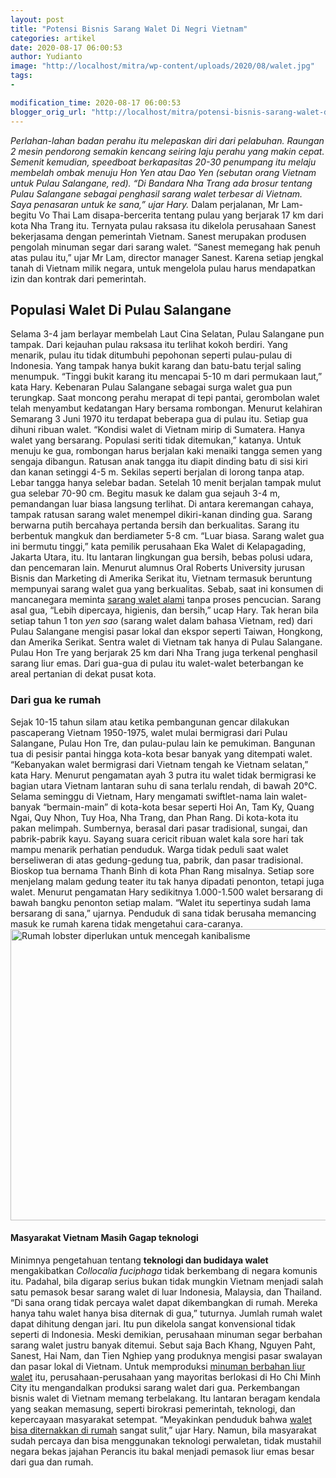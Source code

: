```yaml
---
layout: post
title: "Potensi Bisnis Sarang Walet Di Negri Vietnam"
categories: artikel
date: 2020-08-17 06:00:53
author: Yudianto
image: "http://localhost/mitra/wp-content/uploads/2020/08/walet.jpg"
tags:
- 

modification_time: 2020-08-17 06:00:53
blogger_orig_url: "http://localhost/mitra/potensi-bisnis-sarang-walet-di-negri.html"
---
```


<em>Perlahan-lahan badan perahu itu melepaskan diri dari pelabuhan. Raungan 2 mesin pendorong semakin kencang seiring laju perahu yang makin cepat. Semenit kemudian, speedboat berkapasitas 20-30 penumpang itu melaju membelah ombak menuju Hon Yen atau Dao Yen (sebutan orang Vietnam untuk Pulau Salangane, red). “Di Bandara Nha Trang ada brosur tentang Pulau Salangane sebagai penghasil sarang walet terbesar di Vietnam. Saya penasaran untuk ke sana,” ujar Hary.</em>
Dalam perjalanan, Mr Lam-begitu Vo Thai Lam disapa-bercerita tentang pulau yang berjarak 17 km dari kota Nha Trang itu. Ternyata pulau raksasa itu dikelola perusahaan Sanest bekerjasama dengan pemerintah Vietnam. Sanest merupakan produsen pengolah minuman segar dari sarang walet. “Sanest memegang hak penuh atas pulau itu,” ujar Mr Lam, director manager Sanest. Karena setiap jengkal tanah di Vietnam milik negara, untuk mengelola pulau harus mendapatkan izin dan kontrak dari pemerintah.
<h2>Populasi Walet Di Pulau Salangane</h2>
Selama 3-4 jam berlayar membelah Laut Cina Selatan, Pulau Salangane pun tampak. Dari kejauhan pulau raksasa itu terlihat kokoh berdiri. Yang menarik, pulau itu tidak ditumbuhi pepohonan seperti pulau-pulau di Indonesia. Yang tampak hanya bukit karang dan batu-batu terjal saling menumpuk. “Tinggi bukit karang itu mencapai 5-10 m dari permukaan laut,” kata Hary.
Kebenaran Pulau Salangane sebagai surga walet gua pun terungkap. Saat moncong perahu merapat di tepi pantai, gerombolan walet telah menyambut kedatangan Hary bersama rombongan. Menurut kelahiran Semarang 3 Juni 1970 itu terdapat beberapa gua di pulau itu. Setiap gua dihuni ribuan walet. “Kondisi walet di Vietnam mirip di Sumatera. Hanya walet yang bersarang. Populasi seriti tidak ditemukan,” katanya.
Untuk menuju ke gua, rombongan harus berjalan kaki menaiki tangga semen yang sengaja dibangun. Ratusan anak tangga itu diapit dinding batu di sisi kiri dan kanan setinggi 4-5 m. Sekilas seperti berjalan di lorong tanpa atap. Lebar tangga hanya selebar badan. Setelah 10 menit berjalan tampak mulut gua selebar 70-90 cm.
Begitu masuk ke dalam gua sejauh 3-4 m, pemandangan luar biasa langsung terlihat. Di antara keremangan cahaya, tampak ratusan sarang walet menempel dikiri-kanan dinding gua. Sarang berwarna putih bercahaya pertanda bersih dan berkualitas. Sarang itu berbentuk mangkuk dan berdiameter 5-8 cm. “Luar biasa. Sarang walet gua ini bermutu tinggi,” kata pemilik perusahaan Eka Walet di Kelapagading, Jakarta Utara, itu. Itu lantaran lingkungan gua bersih, bebas polusi udara, dan pencemaran lain.
Menurut alumnus Oral Roberts University jurusan Bisnis dan Marketing di Amerika Serikat itu, Vietnam termasuk beruntung mempunyai sarang walet gua yang berkualitas. Sebab, saat ini konsumen di mancanegara meminta <a href="http://127.0.0.1/mitra/budidaya-sarang-walet-bisa-diternakan.html">sarang walet alami</a> tanpa proses pencucian. Sarang asal gua, “Lebih dipercaya, higienis, dan bersih,” ucap Hary. Tak heran bila setiap tahun 1 ton <em>yen sao</em> (sarang walet dalam bahasa Vietnam, red) dari Pulau Salangane mengisi pasar lokal dan ekspor seperti Taiwan, Hongkong, dan Amerika Serikat.
Sentra walet di Vietnam tak hanya di Pulau Salangane. Pulau Hon Tre yang berjarak 25 km dari Nha Trang juga terkenal penghasil sarang liur emas. Dari gua-gua di pulau itu walet-walet beterbangan ke areal pertanian di dekat pusat kota.
<h3>Dari gua ke rumah</h3>
Sejak 10-15 tahun silam atau ketika pembangunan gencar dilakukan pascaperang Vietnam 1950-1975, walet mulai bermigrasi dari Pulau Salangane, Pulau Hon Tre, dan pulau-pulau lain ke pemukiman. Bangunan tua di pesisir pantai hingga kota-kota besar banyak yang ditempati walet. “Kebanyakan walet bermigrasi dari Vietnam tengah ke Vietnam selatan,” kata Hary. Menurut pengamatan ayah 3 putra itu walet tidak bermigrasi ke bagian utara Vietnam lantaran suhu di sana terlalu rendah, di bawah 20°C.
Selama seminggu di Vietnam, Hary mengamati swiftlet-nama lain walet- banyak “bermain-main” di kota-kota besar seperti Hoi An, Tam Ky, Quang Ngai, Quy Nhon, Tuy Hoa, Nha Trang, dan Phan Rang. Di kota-kota itu pakan melimpah. Sumbernya, berasal dari pasar tradisional, sungai, dan pabrik-pabrik kayu.
Sayang suara cericit ribuan walet kala sore hari tak mampu menarik perhatian penduduk. Warga tidak peduli saat walet berseliweran di atas gedung-gedung tua, pabrik, dan pasar tradisional. Bioskop tua bernama Thanh Binh di kota Phan Rang misalnya. Setiap sore menjelang malam gedung teater itu tak hanya dipadati penonton, tetapi juga walet.
Menurut pengamatan Hary sedikitnya 1.000-1.500 walet bersarang di bawah bangku penonton setiap malam. “Walet itu sepertinya sudah lama bersarang di sana,” ujarnya. Penduduk di sana tidak berusaha memancing masuk ke rumah karena tidak mengetahui cara-caranya.
<img class="wp-image-1387 aligncenter" src="http://127.0.0.1/mitra/wp-content/uploads/2020/08/lobster_1121x800.jpg" alt="Rumah lobster diperlukan untuk mencegah kanibalisme" width="680" height="466" />
<h4>Masyarakat Vietnam Masih Gagap teknologi</h4>
Minimnya pengetahuan tentang <strong>teknologi dan budidaya walet</strong> mengakibatkan <em>Collocalia fuciphaga</em> tidak berkembang di negara komunis itu. Padahal, bila digarap serius bukan tidak mungkin Vietnam menjadi salah satu pemasok besar sarang walet di luar Indonesia, Malaysia, dan Thailand. “Di sana orang tidak percaya walet dapat dikembangkan di rumah. Mereka hanya tahu walet hanya bisa diternak di gua,” tuturnya. Jumlah rumah walet dapat dihitung dengan jari. Itu pun dikelola sangat konvensional tidak seperti di Indonesia.
Meski demikian, perusahaan minuman segar berbahan sarang walet justru banyak ditemui. Sebut saja Bach Khang, Nguyen Paht, Sanest, Hai Nam, dan Tien Nghiep yang produknya mengisi pasar swalayan dan pasar lokal di Vietnam. Untuk memproduksi <a href="http://127.0.0.1/mitra/cantik-dan-sehat-berkat-liur-walet.html">minuman berbahan liur walet</a> itu, perusahaan-perusahaan yang mayoritas berlokasi di Ho Chi Minh City itu mengandalkan produksi sarang walet dari gua. Perkembangan bisnis walet di Vietnam memang terbelakang. Itu lantaran beragam kendala yang seakan memasung, seperti birokrasi pemerintah, teknologi, dan kepercayaan masyarakat setempat. “Meyakinkan penduduk bahwa <a href="http://127.0.0.1/mitra/alih-fungsi-ruko-menjadi-sarang-walet.html">walet bisa diternakkan di rumah</a> sangat sulit,” ujar Hary. Namun, bila masyarakat sudah percaya dan bisa menggunakan teknologi perwaletan, tidak mustahil negara bekas jajahan Perancis itu bakal menjadi pemasok liur emas besar dari gua dan rumah.
